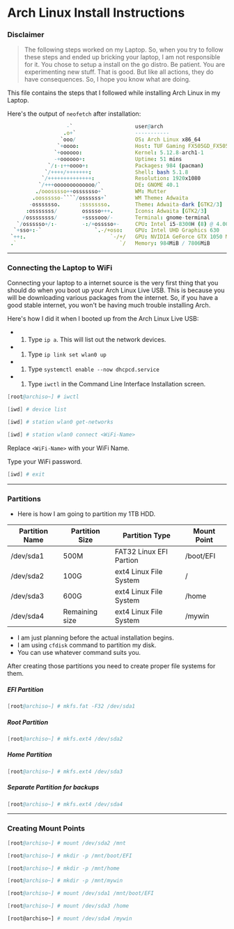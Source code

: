 # Arch Linux Install Instructions

### Disclaimer

> The following steps worked on my Laptop. So, when you try to follow these
> steps and ended up bricking your laptop, I am not responsible for it.
> You chose to setup a install on the go distro. Be patient.
> You are experimenting new stuff. That is good. But like all actions,
> they do have consequences. So, I hope you know what are doing.

This file contains the steps that I followed while installing
Arch Linux in my Laptop.

Here's the output of `neofetch` after installation:

`````nim
                   -`                    user@arch
                  .o+`                   -----------
                 `ooo/                   OS: Arch Linux x86_64
                `+oooo:                  Host: TUF Gaming FX505GD_FX505GD 1.0
               `+oooooo:                 Kernel: 5.12.8-arch1-1
               -+oooooo+:                Uptime: 51 mins
             `/:-:++oooo+:               Packages: 984 (pacman)
            `/++++/+++++++:              Shell: bash 5.1.8
           `/++++++++++++++:             Resolution: 1920x1080
          `/+++ooooooooooooo/`           DE: GNOME 40.1
         ./ooosssso++osssssso+`          WM: Mutter
        .oossssso-````/ossssss+`         WM Theme: Adwaita
       -osssssso.      :ssssssso.        Theme: Adwaita-dark [GTK2/3]
      :osssssss/        osssso+++.       Icons: Adwaita [GTK2/3]
     /ossssssss/        +ssssooo/-       Terminal: gnome-terminal
   `/ossssso+/:-        -:/+osssso+-     CPU: Intel i5-8300H (8) @ 4.000GHz
  `+sso+:-`                 `.-/+oso:    GPU: Intel UHD Graphics 630
 `++:.                           `-/+/   GPU: NVIDIA GeForce GTX 1050 Mobile
 .`                                 `/   Memory: 984MiB / 7806MiB
`````

---

### Connecting the Laptop to WiFi

Connecting your laptop to a internet source is the very first thing that
you should do when you boot up your Arch Linux Live USB. This is because
you will be downloading various packages from the internet. So, if you
have a good stable internet, you won't be having much trouble
installing Arch.

Here's how I did it when I booted up from the Arch Linux Live USB:

- 1. Type `ip a`. This will list out the network devices.
- 1. Type `ip link set wlan0 up`
- 1. Type `systemctl enable --now dhcpcd.service`
- 1. Type `iwctl` in the Command Line Interface Installation screen.

```s
[root@archiso~] # iwctl
```

```s
[iwd] # device list
```

```s
[iwd] # station wlan0 get-networks
```

```s
[iwd] # station wlan0 connect <WiFi-Name>
```

Replace `<WiFi-Name>` with your WiFi Name.

Type your WiFi password.

```s
[iwd] # exit
```

---

### Partitions

- Here is how I am going to partition my 1TB HDD.

| Partition Name | Partition Size | Partition Type          | Mount Point |
| -------------- | -------------- | ----------------------- | ----------- |
| /dev/sda1      | 500M           | FAT32 Linux EFI Partion | /boot/EFI   |
| /dev/sda2      | 100G           | ext4 Linux File System  | /           |
| /dev/sda3      | 600G           | ext4 Linux File System  | /home       |
| /dev/sda4      | Remaining size | ext4 Linux File System  | /mywin      |

- I am just planning before the actual installation begins.
- I am using `cfdisk` command to partition my disk.
- You can use whatever command suits you.

After creating those partitions you need to create proper
file systems for them.

##### EFI Partition

```s
[root@archiso~] # mkfs.fat -F32 /dev/sda1
```

##### Root Partition

```s
[root@archiso~] # mkfs.ext4 /dev/sda2
```

##### Home Partition

```s
[root@archiso~] # mkfs.ext4 /dev/sda3
```

##### Separate Partition for backups

```s
[root@archiso~] # mkfs.ext4 /dev/sda4
```

---

### Creating Mount Points

```s
[root@archiso~] # mount /dev/sda2 /mnt
```

```s
[root@archiso~] # mkdir -p /mnt/boot/EFI
```

```s
[root@archiso~] # mkdir -p /mnt/home
```

```s
[root@archiso~] # mkdir -p /mnt/mywin
```

```s
[root@archiso~] # mount /dev/sda1 /mnt/boot/EFI
```

```s
[root@archiso~] # mount /dev/sda3 /home
```

```bash
[root@archiso~] # mount /dev/sda4 /mywin
```
